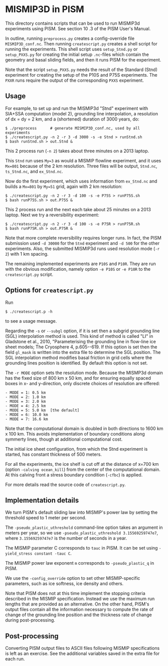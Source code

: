 MISMIP3D in PISM
==============

This directory contains scripts that can be used to run MISMIP3d experiments using PISM.  See section 10  .3 of the PISM User's Manual.

In outline, running `preprocess.py` creates a config-override file `MISMIP3D_conf.nc`.  Then running `createscript.py` creates a shell script for running the experiments.  This shell script uses  `setup_Stnd.py` or `setup_PXXS.py` for creating the initial setup `.nc`-files which contain the geometry and basal sliding fields, and then it runs PISM for the experiment.

Note that the script `setup_PXXS.py` needs the result of the Standard (Stnd) experiment for creating the setup of the P10S and P75S experiments.  The `PXXR` runs require the output of the corresponding `PXXS` experiment.


Usage
-------

For example, to set up and run the MISMIP3d "Stnd" experiment with SIA+SSA computation (model 2), grounding line interpolation, a resolution of dx = dy = 2 km, and a (shortened) duration of 3000 years, do:

    $ ./preprocess      # generate MISMIP3D_conf.nc, used by all experiments
    $ ./createscript.py -n 2 -r 3 -d 3000 -s -e Stnd > runStnd.sh
    $ bash runStnd.sh > out.Stnd &

This 2 process run (`-n 2`) takes about three minutes on a 2013 laptop.

This `Stnd` run uses `My=3` as would a MISMIP flowline experiment, and it uses `Mx=801` because of the 2 km resolution.  Three files will be output, `Stnd.nc`, `ts_Stnd.nc`, and `ex_Stnd.nc`.

Now do the first experiment, which uses information from `ex_Stnd.nc` and builds a `Mx=801` by `My=51` grid, again with 2 km resolution:

    $ ./createscript.py -n 2 -r 3 -d 100 -s -e P75S > runP75S.sh
    $ bash runP75S.sh > out.P75S &

This 2 process run and the next each take about 25 minutes on a 2013 laptop.  Next we try a reversibility experiment:

    $ ./createscript.py -n 2 -r 3 -d 100 -s -e P75R > runP75R.sh
    $ bash runP75R.sh > out.P75R &

Note that more complete reversibility requires longer runs.  In fact, the PISM submission used `-d 30000` for the `Stnd` experiment and `-d 500` for the other experiments.  Also, the submitted MISMIP3d runs used resolution mode (`-r 2`) with 1 km spacing.

The remaining implemented experiments are `P10S` and `P10R`.  They are run with the obvious modification, namely option `-e P10S` or `-e P10R` to the `createscript.py` script.


Options for `createscript.py`
-------------------------

Run

    $ ./createscript.p -h

to see a usage message.

Regarding the `-s` or `--subgl` option, if it is set then a subgrid grounding line (SGL) interpolation method is used.  This kind of method is called "LI" in Gladstone et al., 2010, "Parameterising the grounding line in flow-line ice sheet models; The Cryosphere 4, p.605--619.  If this option is set then the field `gl_mask` is written into the extra file to determine the SGL position. The SGL interpolation method modifies basal friction in grid cells where the grounding lines position is identified.  By default this option is not set.

The `-r MODE` option sets the resolution mode.  Because the MISMP3d domain has the fixed size of 800 km x 50 km, and for ensuring equally spaced boxes in x- and y-direction, only discrete choices of resolution are offered:

    - MODE = 1: 0.5 km
    - MODE = 2: 1.0 km
    - MODE = 3: 2.0 km
    - MODE = 4: 2.5 km
    - MODE = 5: 5.0 km  [the default]
    - MODE = 6: 10.0 km
    - MODE = 7: 16.6 km

Note that the computational domain is doubled in both directions to 1600 km x 100 km.  This avoids implementation of boundary conditions along symmerty lines, though at additional computational cost.

The initial ice sheet configuration, from which the Stnd experiment is started, has constant thickness of 500 meters.

For all the experiments, the ice shelf is cut off at the distance of x=700 km (option `-calving ocean_kill`) from the center of the computational domain.  At this calving front a stress boundary condition (`-cfbc`) is applied.

For more details read the source code of `createscript.py`.


Implementation details
----------------------

We turn PISM's default sliding law into MISMIP's power law by setting the
threshold speed to 1 meter per second.

The `-pseudo_plastic_uthreshold` command-line option takes an argument in meters per year, so we use `-pseudo_plastic_uthreshold 3.15569259747e7`, where `3.15569259747e7` is the number of seconds in a year.

The MISMIP parameter C corresponds to `tauc` in PISM.  It can be set using `-yield_stress constant -tauc C`.

The MISMIP power law exponent `m` corresponds to `-pseudo_plastic_q` in PISM.

We use the `-config_override` option to set other MISMIP-specific parameters, such as ice softness, ice density and others.

Note that PISM does not at this time implement the stopping criteria described in the MISMIP specification.  Instead we use the maximum run lengths that are provided as an alternative. On the other hand, PISM's output files contain all the information necessary to compute the rate of change of the grounding line position and the thickness rate of change during post-processing.


Post-processing
---------------

Converting PISM output files to ASCII files following MISMIP specifications is left as an exercise.  See the additional variables saved in the extra file for each run.
